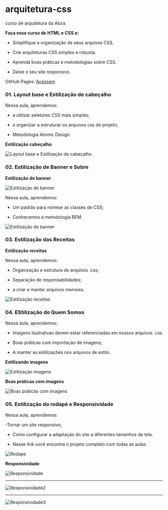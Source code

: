 # arquitetura-css
curso de arquitetura da Alura. 

**Faça esse curso de HTML e CSS e:**

- Simplifique a organização de seus arquivos CSS.

- Crie arquiteturas CSS simples e robusta.

- Aprenda boas práticas e metodologias sobre CSS.

- Deixe o seu site responsivo.

GitHub Pages: 
[Acessem](https://tiagomerc.github.io/Arquitetura-CSS-descomplicando-os-problemas/)


### 01. Layout base e Estilização de cabeçalho

Nessa aula, aprendemos:

- a utilizar seletores CSS mais simples;

- a organizar a estruturar os arquivos css do projeto;

- Metodologia Atomic Design.

**Estilização cabeçalho**

![Layout base e Estilização de cabeçalho](assets/img/prints/EstilizacaoCabecalho.png)

### 02. Estilização de Banner e Sobre 

**Estilização de banner**

![Estilização de banner](assets/img/prints/EstilizandoBanner.png)

Nessa aula, aprendemos:

- Um padrão para nomear as classes de CSS;

- Conhecemos a metodologia BEM.

![Estilização de banner](assets/img/prints/Estilizacao_Banner_e_Sobre.png)

### 03. Estilização das Receitas

**Estilização receitas**

Nessa aula, aprendemos:

- Organização e estrutura de arquivos .css;

- Separação de responsabilidades;

- a criar e manter arquivos menores.

![Estilização receitas](assets/img/prints/Estilizacao_receita.png)

### 04. EStilização do Quem Somos

Nessa aula, aprendemos:

- Imagens ilustrativas devem estar referenciadas em nossos arquivos .css

- Boas práticas com importação de imagens;

- A manter as estilizações nos arquivos de estilo.

**Estilizando imagens**

![Estilização imagens](assets/img/prints/EstilizacaoImagens.png)

**Boas práticas com imagens**

![Boas práticas com imagens](assets/img/prints/BoaPraticasImagens.png)

### 05. Estilização do rodapé e Responsividade

Nessa aula, aprendemos:

-Tornar um site responsivo;

- Como configurar a adaptação do site a diferentes tamanhos de tela.

- Nesse link você encontra o projeto completo com todas as aulas

![Rodape](assets/img/prints/rodape.png)

**Responsividade**

![Responsividade](assets/img/prints/Reponsividade.png)

_____

![Responsividade2](assets/img/prints/Responsividade1.png)

_________

![Responsividade3](assets/img/prints/Responsividade2.png)


